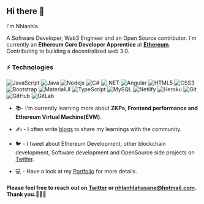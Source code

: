 ## Hi there 👋

 I'm Nhlanhla. 

A Software Developer, Web3 Engineer and an Open Source contributor. I'm currently an **Ethereum Core Developer Apprentice** at **[Ethereum](http://www.ethereum.org/)**.
Contributing to building a decentralized web 3.0.

### ⚡ Technologies

![JavaScript](https://img.shields.io/badge/JavaScript-F7DF1E?style=for-the-badge&logo=javascript&logoColor=black)
![Java](https://img.shields.io/badge/Java-ED8B00?style=for-the-badge&logo=java&logoColor=white)
![Nodejs](https://img.shields.io/badge/Node.js-43853D?style=for-the-badge&logo=node.js&logoColor=black)
![C#](https://img.shields.io/badge/C%23-239120?style=for-the-badge&logo=c-sharp&logoColor=white)
![.NET](https://img.shields.io/badge/.NET-5C2D91?style=for-the-badge&logo=.net&logoColor=white)
![Angular](https://img.shields.io/badge/Angular-DD0031?style=for-the-badge&logo=angular&logoColor=white)
![HTML5](https://img.shields.io/badge/HTML5-E34F26?style=for-the-badge&logo=html5&logoColor=white)
![CSS3](https://img.shields.io/badge/CSS3-1572B6?style=for-the-badge&logo=css3&logoColor=white)
![Bootstrap](https://img.shields.io/badge/Bootstrap-563D7C?style=for-the-badge&logo=bootstrap&logoColor=white)
![MaterialUI](https://img.shields.io/badge/Material--UI-0081CB?style=for-the-badge&logo=material-ui&logoColor=white)
![TypeScript](https://img.shields.io/badge/TypeScript-007ACC?style=for-the-badge&logo=typescript&logoColor=white)
![MySQL](https://img.shields.io/badge/MySQL-00000F?style=for-the-badge&logo=mysql&logoColor=white)
![Netlify](https://img.shields.io/badge/Netlify-00C7B7?style=for-the-badge&logo=netlify&logoColor=white)
![Heroku](https://img.shields.io/badge/Heroku-430098?style=for-the-badge&logo=heroku&logoColor=white)
![Git](https://img.shields.io/badge/-Git-black?style=flat-square&logo=git)
![GitHub](https://img.shields.io/badge/GitHub-100000?style=for-the-badge&logo=github&logoColor=white)
![GitLab](https://img.shields.io/badge/GitLab-330F63?style=for-the-badge&logo=gitlab&logoColor=white)

- 📚- I'm currently learning more about **ZKPs, Frontend performance and Ethereum Virtual Machine(EVM)**.

- :writing_hand: - I often write [blogs](https://blockchainhustle.hashnode.dev/) to share my learnings with the community.

- :bird: - I tweet about Ethereum Development, other blockchain development, Software development and OpenSource side projects on [Twitter](https://twitter.com/Nhlanhla_ILLOT).

- :computer: - Have a look at my [Portfolio](https://nhlanhlahasane.netlify.app) for more details.


 #### Please feel free to reach out on **[Twitter](https://twitter.com/Nhlanhla_ILLOT)** or **nhlanhlahasane@hotmail.com**. <br />Thank you.🤎🤍🖤
